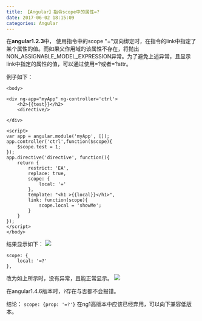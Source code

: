 ```yaml
---
title: 【Angular】指令scope中的属性=?
date: 2017-06-02 18:15:09
categories: Angular
---
```

在**angular1.2.3**中，
使用指令中的scope "="双向绑定时，在指令的link中指定了某个属性的值。而如果父作用域的该属性不存在，将抛出NON_ASSIGNABLE_MODEL_EXPRESSION异常。为了避免上述异常，且显示link中指定的属性的值，可以通过使用=?或者=?attr。

例子如下：
<!--more-->

	<body>
	
	<div ng-app="myApp" ng-controller='ctrl'>
		<h2>{{test}}</h2>
		<directive/>
	
	</div>
	
	<script>
	var app = angular.module('myApp', []);
	app.controller('ctrl',function($scope){
		$scope.test = 1;
	});
	app.directive('directive', function(){
		return {
			restrict: 'EA',
			replace: true,
			scope: {
				local: '='
			},
			template: "<h1 >{{local}}</h1>",
			link: function(scope){
				scope.local = 'showMe';
			}
		}
	});
	</script>
	</body>

结果显示如下：
![](http://i.imgur.com/LBiuAIq.png)

	scope: {
		local: '=?'
	},

改为如上所示时，没有异常，且能正常显示。
![](http://i.imgur.com/A6VgBJ1.png)

在angular1.4.6版本时，`?`存在与否都不会报错。

结论： `scope: {prop: '=?'}` 在ng1高版本中应该已经弃用，可以向下兼容低版本。